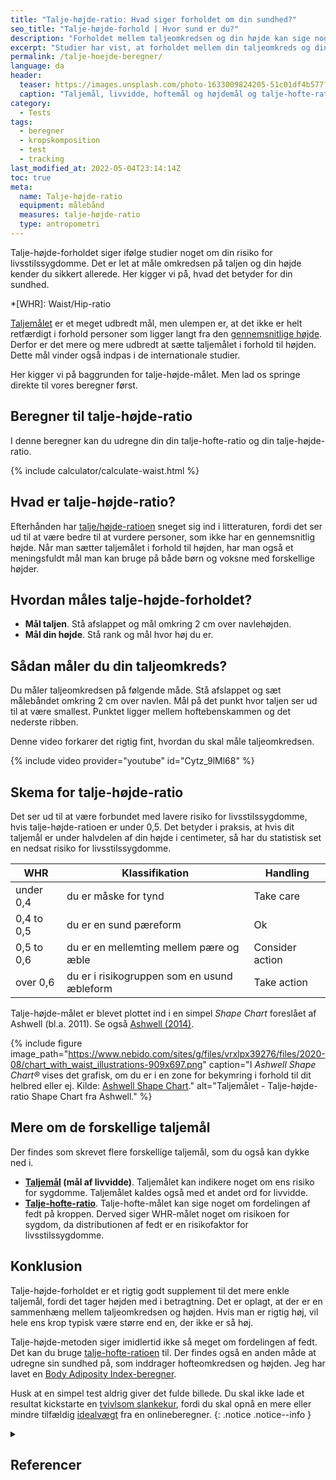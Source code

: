 ```yaml
---
title: "Talje-højde-ratio: Hvad siger forholdet om din sundhed?"
seo_title: "Talje-højde-forhold | Hvor sund er du?"
description: "Forholdet mellem taljeomkredsen og din højde kan sige noget om din sundhed. Tjek her, hvad din risiko for livsstilssygdomme er."
excerpt: "Studier har vist, at forholdet mellem din taljeomkreds og din højde er forbundet med risiko for livsstilssygdomme. Her kigger vi på, hvordan du måler talje-højde-ratioen, og jeg har inkluderet en beregner, så du let kan udregne dit forhold. Derudover kigger vi på, hvad forholdet ellers betyder."
permalink: /talje-hoejde-beregner/
language: da
header:
  teaser: https://images.unsplash.com/photo-1633009824205-51c01df4b577?ixlib=rb-1.2.1&ixid=MnwxMjA3fDB8MHxwaG90by1wYWdlfHx8fGVufDB8fHx8&auto=format&fit=crop&h=300&w=400&q=10
  caption: "Taljemål, livvidde, hoftemål og højdemål og talje-hofte-ratioen."
category:
  - Tests
tags:
  - beregner
  - kropskomposition
  - test
  - tracking
last_modified_at: 2022-05-04T23:14:14Z
toc: true
meta:
  name: Talje-højde-ratio
  equipment: målebånd
  measures: talje-højde-ratio
  type: antropometri
---
```


Talje-højde-forholdet siger ifølge studier noget om din risiko for livsstilssygdomme. Det er let at måle omkredsen på taljen og din højde kender du sikkert allerede. Her kigger vi på, hvad det betyder for din sundhed.

*[WHR]: Waist/Hip-ratio

[Taljemålet](/taljemaal/) er et meget udbredt mål, men ulempen er, at det ikke er helt retfærdigt i forhold personer som ligger langt fra den [gennemsnitlige højde](/hvad-er-gennemsnitshoejden-i-danmark/). Derfor er det mere og mere udbredt at sætte taljemålet i forhold til højden. Dette mål vinder også indpas i de internationale studier.

Her kigger vi på baggrunden for talje-højde-målet. Men lad os springe direkte til vores beregner først.

## Beregner til talje-højde-ratio

I denne beregner kan du udregne din din talje-hofte-ratio og din talje-højde-ratio.

{% include calculator/calculate-waist.html %}

## Hvad er talje-højde-ratio?

Efterhånden har [talje/højde-ratioen](https://en.wikipedia.org/wiki/Waist-to-height_ratio) sneget sig ind i litteraturen, fordi det ser ud til at være bedre til at vurdere personer, som ikke har en gennemsnitlig højde. Når man sætter taljemålet i forhold til højden, har man også et meningsfuldt mål man kan bruge på både børn og voksne med forskellige højder.

## Hvordan måles talje-højde-forholdet?

- **Mål taljen**. Stå afslappet og mål omkring 2 cm over navlehøjden.
- **Mål din højde**. Stå rank og mål hvor høj du er.

## Sådan måler du din taljeomkreds?

Du måler taljeomkredsen på følgende måde. Stå afslappet og sæt målebåndet omkring 2 cm over navlen. Mål på det punkt hvor taljen ser ud til at være smallest. Punktet ligger mellem hoftebenskammen og det nederste ribben.

Denne video forkarer det rigtig fint, hvordan du skal måle taljeomkredsen.

{% include video provider="youtube" id="Cytz_9lMl68" %}

## Skema for talje-højde-ratio

Det ser ud til at være forbundet med lavere risiko for livsstilssygdomme, hvis talje-højde-ratioen er under 0,5. Det betyder i praksis, at hvis dit taljemål er under halvdelen af din højde i centimeter, så har du statistisk set en nedsat risiko for livsstilssygdomme.

| WHR        | Klassifikation                              | Handling        |
|------------|---------------------------------------------|-----------------|
| under 0,4  | du er måske for tynd                        | Take care       |
| 0,4 to 0,5 | du er en sund pæreform                      | Ok              |
| 0,5 to 0,6 | du er en mellemting mellem pære og æble     | Consider action |
| over 0,6   | du er i risikogruppen som en usund æbleform | Take action     |

Talje-højde-målet er blevet plottet ind i en simpel _Shape Chart_ foreslået af Ashwell (bl.a. 2011). Se også [Ashwell (2014)](https://www.ncbi.nlm.nih.gov/pmc/articles/PMC4223160/).

{% include figure image_path="https://www.nebido.com/sites/g/files/vrxlpx39276/files/2020-08/chart_with_waist_illustrations-909x697.png" caption="I _Ashwell Shape Chart®_ vises det grafisk, om du er i en zone for bekymring i forhold til dit helbred eller ej. Kilde: [Ashwell Shape Chart](https://www.nebido.com/hcp/tools/waist-to-height-ratio)." alt="Taljemålet - Talje-højde-ratio Shape Chart fra Ashwell." %}

## Mere om de forskellige taljemål

Der findes som skrevet flere forskellige taljemål, som du også kan dykke ned i.

- **[Taljemål](/taljemaal/) (mål af livvidde)**. Taljemålet kan indikere noget om ens risiko for sygdomme. Taljemålet kaldes også med et andet ord for livvidde.
- **[Talje-hofte-ratio](/talje-hofte-ratio/)**. Talje-hofte-målet kan sige noget om fordelingen af fedt på kroppen. Derved siger WHR-målet noget om risikoen for sygdom, da distributionen af fedt er en risikofaktor for livsstilssygdomme.

## Konklusion

Talje-højde-forholdet er et rigtig godt supplement til det mere enkle taljemål, fordi det tager højden med i betragtning. Det er oplagt, at der er en sammenhæng mellem taljeomkredsen og højden. Hvis man er rigtig høj, vil hele ens krop typisk være større end en, der ikke er så høj.

Talje-højde-metoden siger imidlertid ikke så meget om fordelingen af fedt. Det kan du bruge [talje-hofte-ratioen](/talje-hofte-ratio/) til. Der findes også en anden måde at udregne sin sundhed på, som inddrager hofteomkredsen og højden. Jeg har lavet en [Body Adiposity Index-beregner](/bai-body-adiposity-index/).

Husk at en simpel test aldrig giver det fulde billede. Du skal ikke lade et resultat kickstarte en [tvivlsom slankekur](/slankekur/), fordi du skal opnå en mere eller mindre tilfældig [idealvægt](/idealvaegt/) fra en onlineberegner.
{: .notice .notice--info }

<details markdown="1" class="references">
  <summary><h2 id="references">Referencer</h2></summary>

- Lee, Crystal Man Ying, Rachel R. Huxley, Rachel P. Wildman, og Mark Woodward. 2008. “Indices of Abdominal Obesity Are Better Discriminators of Cardiovascular Risk Factors than BMI: A Meta-Analysis”. Journal of Clinical Epidemiology 61 (7): 646–53. <https://doi.org/10.1016/j.jclinepi.2007.08.012>.
- Browning, Lucy M., Shiun Dong Hsieh, og Margaret Ashwell. 2010. “A Systematic Review of Waist-to-Height Ratio as a Screening Tool for the Prediction of Cardiovascular Disease and Diabetes: 0·5 Could Be a Suitable Global Boundary Value”. Nutrition Research Reviews 23 (2): 247–69. <https://doi.org/10.1017/S0954422410000144>.
</details>
